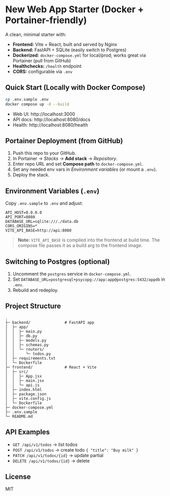 # New Web App Starter (Docker + Portainer-friendly)

A clean, minimal starter with:
- **Frontend:** Vite + React, built and served by Nginx
- **Backend:** FastAPI + SQLite (easily switch to Postgres)
- **Dockerized:** `docker-compose.yml` for local/prod; works great via Portainer (pull from GitHub)
- **Healthchecks:** `/health` endpoint
- **CORS:** configurable via `.env`

## Quick Start (Locally with Docker Compose)

```bash
cp .env.sample .env
docker compose up -d --build
```

- Web UI: http://localhost:3000
- API docs: http://localhost:8080/docs
- Health: http://localhost:8080/health

## Portainer Deployment (from GitHub)

1. Push this repo to your GitHub.
2. In Portainer → *Stacks* → **Add stack** → *Repository*.
3. Enter repo URL and set **Compose path** to `docker-compose.yml`.
4. Set any needed env vars in *Environment variables* (or mount a `.env`).
5. Deploy the stack.

## Environment Variables (`.env`)
Copy `.env.sample` to `.env` and adjust:

```
API_HOST=0.0.0.0
API_PORT=8080
DATABASE_URL=sqlite:///./data.db
CORS_ORIGINS=*
VITE_API_BASE=http://api:8080
```

> **Note:** `VITE_API_BASE` is compiled into the frontend at build time. The compose file passes it as a build arg to the frontend image.

## Switching to Postgres (optional)
1. Uncomment the `postgres` service in `docker-compose.yml`.
2. Set `DATABASE_URL=postgresql+psycopg://app:app@postgres:5432/appdb` in `.env`.
3. Rebuild and redeploy.

## Project Structure
```
.
├─ backend/               # FastAPI app
│  ├─ app/
│  │  ├─ main.py
│  │  ├─ db.py
│  │  ├─ models.py
│  │  ├─ schemas.py
│  │  └─ routers/
│  │     └─ todos.py
│  ├─ requirements.txt
│  └─ Dockerfile
├─ frontend/              # React + Vite
│  ├─ src/
│  │  ├─ App.jsx
│  │  ├─ main.jsx
│  │  └─ api.js
│  ├─ index.html
│  ├─ package.json
│  ├─ vite.config.js
│  └─ Dockerfile
├─ docker-compose.yml
├─ .env.sample
└─ README.md
```

## API Examples
- `GET /api/v1/todos` → list todos
- `POST /api/v1/todos` → create todo `{ "title": "Buy milk" }`
- `PATCH /api/v1/todos/{id}` → update partial
- `DELETE /api/v1/todos/{id}` → delete

## License
MIT
